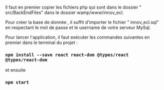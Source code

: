 
Il faut en premier copier les fichiers php qui sont dans le dossier " src/BackEndFiles" dans le dossier wamp/www/innov_ecl.

Pour créer la base de donnée , il suffit d'importer le fichier " innov_ecl.sql" en respectant le mot de passe et le username de votre serveur MySql.

Pour lancer l'application, il faut exécuter les commandes suivantes en premier dans le terminal du projet :

### `npm install --save react react-dom @types/react @types/react-dom`
  et ensuite 

### `npm start`

 




